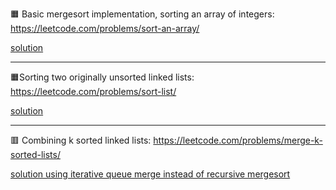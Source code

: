 🟧 Basic mergesort implementation, sorting an array of integers: https://leetcode.com/problems/sort-an-array/

 [solution](./solutions/sort-an-array.py)

---
🟧Sorting two originally unsorted linked lists: https://leetcode.com/problems/sort-list/

 [solution](./solutions/sort-list.py)

---
🟥 Combining k sorted linked lists: https://leetcode.com/problems/merge-k-sorted-lists/

 [solution using iterative queue merge instead of recursive mergesort](./solutions/marge-k-sorted-lists.py)

